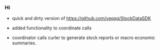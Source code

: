 ### Hi

- quick and dirty version of https://github.com/veqqq/StockDataSDK
- added functionality to coordinate calls

- coordinator calls curler to generate stock reports or macro economic summaries.